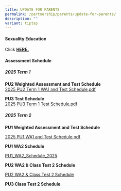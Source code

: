 ```yaml
---
title: UPDATE FOR PARENTS
permalink: /partnership/parents/update-for-parents/
description: ""
variant: tiptap
---
```

<h4><strong>Sexuality Education</strong></h4>
<p>Click&nbsp;<strong><a href="/mi-experience/key-programmes/character-and-citizenship-education/sexuality-education" rel="noopener" target="_blank">HERE.</a></strong>
</p>
<h4><strong>Assessment Schedule</strong></h4>
<h5><strong>2025 Term 1</strong></h5>
<p><strong>PU2 Weighted Assessment and Test Schedule <br></strong><a href="/files/2025_PU2_WA1___CT1.pdf" rel="noopener nofollow" target="_blank">2025 PU2 Term 1 WA1 and Test Schedule.pdf</a>
</p>
<p><strong>PU3 Test Schedule <br></strong><a href="/files/2025_PU3_CT1.pdf" rel="noopener nofollow" target="_blank">2025 PU3 Term 1 Test Schedule.pdf</a>
</p>
<p></p>
<p></p>
<h5><strong>2025 Term 2</strong></h5>
<p><strong>PU1 Weighted Assessment and Test Schedule</strong>
</p>
<p><a href="/files/PU1_WA1_Schedule_2025.pdf" rel="noopener nofollow" target="_blank">2025 PU1 WA1 and Test Schedule.pdf</a>
</p>
<p></p>
<p><strong>PU1 WA2 Schedule</strong>
</p>
<p><a href="/files/PU1_WA2_Schedule_2025.pdf" rel="noopener nofollow" target="_blank">PU1_WA2_Schedule_2025</a>
</p>
<p></p>
<p><strong>PU2 WA2 &amp; Class Test 2 Schedule</strong>
</p>
<p><a href="/files/PU2_WA2___CT2_Schedule_2025.pdf" rel="noopener nofollow" target="_blank">PU2 WA2 &amp; Class Test 2 Schedule</a>
</p>
<p></p>
<p><strong>PU3 Class Test 2 Schedule</strong>
</p>